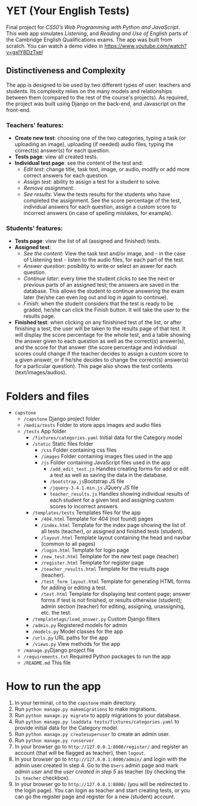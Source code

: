 # YET (Your English Tests)
Final project for _CS50’s Web Programming with Python and JavaScript_.
This web app simulates _Listening_, and _Reading and Use of English_ parts of the Cambridge English Qualifications exams.
The app was built from scratch. You can watch a demo video in https://www.youtube.com/watch?v=gxIY8DzTxeI
## Distinctiveness and Complexity
The app is designed to be used by two different types of user: teachers and students. Its complexity relies on the many models and relationships between them (compared to the rest of the course's projects). As required, the project was built using Django on the back-end, and Javascript on the front-end.
### Teachers' features:
- **Create new test**: choosing one of the two categories, typing a task (or uploading an image), uploading (if needed) audio files, typing the correct(s) answer(s) for each question.
- **Tests page**: view all created tests.
- **Individual test page**: see the content of the test and:
  - _Edit test_: change title, task text, image, or audio, modify or add more correct answers for each question.
  - _Assign test_: ability to assign a test for a student to solve.
  - _Remove assignment_.
  - _See results_: View the tests results for the students who have completed the assignment. See the score percentage of the test, individual answers for each question, assign a custom score to incorrect answers (in case of spelling mistakes, for example).
### Students' features:
- **Tests page**: view the list of all (assigned and finished) tests.
- **Assigned test**:
  - _See the content_: View the task text and/or image, and - in the case of Listening test - listen to the audio files, for each part of the test.
  - _Answer question_: posibility to write or select an aswer for each question.
  - _Continue later_: every time the student clicks to see the next or previous parts of an assigned test; the answers are saved in the database. This allows the student to continue answering the exam later (he/she can even log out and log in again to continue).
  - _Finish_: when the student considers that the test is ready to be graded, he/she can click the Finish button. It will take the user to the results page.
- **Finished test**: when clicking on any finishined test of the list, or after finishing a test, the user will be taken to the results page of that test. It will display the score percentage for the whole test, and a table showing the answer given to each question as well as the correct(s) answer(s), and the score for that answer (the score percentage and individual scores could change if the teacher decides to assign a custom score to a given answer, or if he/she decides to change the correct(s) answer(s) for a particular question). This page also shows the test contents (text/images/audios).
# Folders and files
- `capstone`
  - `/capstone` Django project folder
  - `/media/tests` Folder to store apps images and audio files
  - `/tests` App folder
    - `/fixtures/categories.yaml` Initial data for the Category model
    - `/static` Static files folder
      - `/css` Folder containing css files
      - `/images` Folder containing images files used in the app
      - `/js` Folder containing JavaScript files used in the app
        - `/add_edit_test.js` Handles creating forms for add or edit a test as well as saving the data in the database.
        - `/bootstrap.js`Bootstrap JS file
        - `/jquery-3.4.1.min.js` JQuery JS file
        - `teacher_results.js` Handles showing individual results of each student for a given test and assigning custom scores to incorrect answers.
    - `/templates/tests` Templates files for the app
      - `/404.html` Template for 404 (not found) pages
      - `/index.html` Template for the index page showing the list of all tests (teacher), or assigned and finished tests (student).
      - `/layout.html` Template layout containing the head and navbar (common to all pages)
      - `/login.html` Template for login page
      - `/new_test.html` Template for the new test page (teacher)
      - `/register.html` Template for register page
      - `/teacher_results.html` Template for the results page (teacher).
      - `/test_form_layout.html` Template for generating HTML forms for adding or editing a test.
      - `/test.html` Template for displaying test content page; answer forms if test is not finished, or results otherwise (student); admin section (teacher) for editing, assigning, unassigning, etc. the test.
    - `/templatetags/load_answer.py` Custom Django filters
    - `/admin.py` Registered models for admin
    - `/models.py` Model classes for the app
    - `/urls.py` URL paths for the app
    - `/views.py` View methods for the app
  - `/manage.py`Django project file
  - `/requirements.txt` Required Python packages to run the app
  - `/README.md` This file 
# How to run the app
1. In your terminal, `cd` to the `capstone` main directory.
2. Run `python manage.py makemigrations` to make migrations.
3. Run `python manage.py migrate` to apply migrations to your database.
4. Run `python manage.py loaddata tests/fixtures/categories.yaml` to provide initial data for the Category model.
5. Run `python manage.py createsuperuser` to create an admin user.
6. Run `python manage.py runserver`
7. In your browser go to `http://127.0.0.1:8000/register/` and register an account (that will be flagged as teacher), then `logout`.
8. In your browser go to `http://127.0.0.1:8000/admin/` and login with the admin user created in step 4. Go to the `Users` admin page and mark _admin user_ and the _user created in step 5_ as teacher (by checking the `Is teacher` checkbox).
9. In your browser go to `http://127.0.0.1:8000/` (you will be redirected to the login page). You can login as teacher and start creating tests, or you can go the register page and register for a new (student) account.
